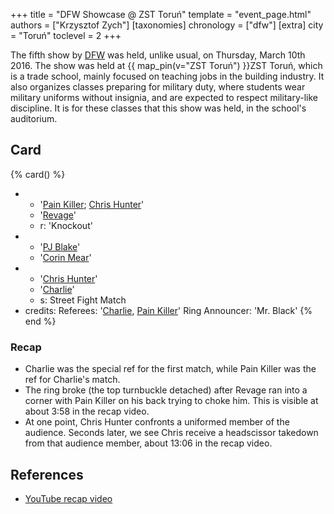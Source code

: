 +++
title = "DFW Showcase @ ZST Toruń"
template = "event_page.html"
authors = ["Krzysztof Zych"]
[taxonomies]
chronology = ["dfw"]
[extra]
city = "Toruń"
toclevel = 2
+++

The fifth show by [DFW](@/o/dfw.md) was held, unlike usual, on Thursday, March 10th 2016. The show was held at {{ map_pin(v="ZST Toruń") }}ZST Toruń, which is a trade school, mainly focused on teaching jobs in the building industry. It also organizes classes preparing for military duty, where students wear military uniforms without insignia, and are expected to respect military-like discipline. It is for these classes that this show was held, in the school's auditorium.

## Card

{% card() %}
- - '[Pain Killer](@/w/pain-killer.md); [Chris Hunter](@/w/chris-hunter.md)'
  - '[Revage](@/w/rafael-kid.md)'
  - r: 'Knockout'
- - '[PJ Blake](@/w/pj-blake.md)'
  - '[Corin Mear](@/w/corin-mear.md)'
- - '[Chris Hunter](@/w/chris-hunter.md)'
  - '[Charlie](@/w/madman-charlie.md)'
  - s: Street Fight Match
- credits:
    Referees: '[Charlie](@/w/madman-charlie.md), [Pain Killer](@/w/pain-killer.md)'
    Ring Announcer: 'Mr. Black'
{% end %}

### Recap

* Charlie was the special ref for the first match, while Pain Killer was the ref for Charlie's match.
* The ring broke (the top turnbuckle detached) after Revage ran into a corner with Pain Killer on his back trying to choke him. This is visible at about 3:58 in the recap video.
* At one point, Chris Hunter confronts a uniformed member of the audience. Seconds later, we see Chris receive a headscissor takedown from that audience member, about 13:06 in the recap video.

## References

* [YouTube recap video](https://www.youtube.com/watch?v=XgwADGiH1Q8)

